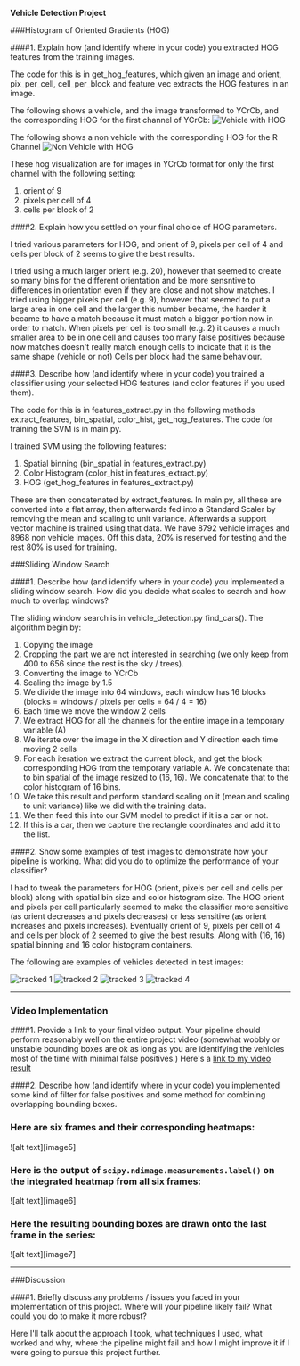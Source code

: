 **Vehicle Detection Project**

###Histogram of Oriented Gradients (HOG)

####1. Explain how (and identify where in your code) you extracted HOG features from the training images.

The code for this is in get_hog_features, which given an image and orient, pix_per_cell, cell_per_block and feature_vec extracts the HOG features in an image.

The following shows a vehicle, and the image transformed to YCrCb, and the corresponding HOG for the first channel of YCrCb:
![Vehicle with HOG](output_images/vehicle_with_hog.png)

The following shows a non vehicle with the corresponding HOG for the R Channel
![Non Vehicle with HOG](output_images/nonvehicle_with_hog.png)

These hog visualization are for images in YCrCb format for only the first channel with the following setting:

1. orient of 9
2. pixels per cell of 4
3. cells per block of 2


####2. Explain how you settled on your final choice of HOG parameters.

I tried various parameters for HOG, and orient of 9, pixels per cell of 4 and cells per block of 2 seems to give the best results.

I tried using a much larger orient (e.g. 20), however that seemed to create so many bins for the different orientation and be more sensntive to differences in orientation even if they are close and not show matches.
I tried using bigger pixels per cell (e.g. 9), however that seemed to put a large area in one cell and the larger this number became, the harder it became to have a match because it must match a bigger portion now in order to match.
When pixels per cell is too small (e.g. 2) it causes a much smaller area to be in one cell and causes too many false positives because now matches doesn't really match enough cells to indicate that it is the same shape (vehicle or not)
Cells per block had the same behaviour.

####3. Describe how (and identify where in your code) you trained a classifier using your selected HOG features (and color features if you used them).

The code for this is in features_extract.py in the following methods extract_features, bin_spatial, color_hist, get_hog_features.
The code for training the SVM is in main.py.

I trained SVM using the following features:

1. Spatial binning (bin_spatial in features_extract.py)
2. Color Histogram (color_hist in features_extract.py)
3. HOG (get_hog_features in features_extract.py)

These are then concatenated by extract_features.
In main.py, all these are converted into a flat array, then afterwards fed into a Standard Scaler by removing the mean and scaling to unit variance.
Afterwards a support vector machine is trained using that data.
We have 8792 vehicle images and 8968 non vehicle images.
Off this data, 20% is reserved for testing and the rest 80% is used for training.


###Sliding Window Search

####1. Describe how (and identify where in your code) you implemented a sliding window search.  How did you decide what scales to search and how much to overlap windows?

The sliding window search is in vehicle_detection.py find_cars().
The algorithm begin by:

1. Copying the image
2. Cropping the part we are not interested in searching (we only keep from 400 to 656 since the rest is the sky / trees).
3. Converting the image to YCrCb
4. Scaling the image by 1.5
5. We divide the image into 64 windows, each window has 16 blocks (blocks = windows / pixels per cells = 64 / 4 = 16)
6. Each time we move the window 2 cells
7. We extract HOG for all the channels for the entire image in a temporary variable (A)
8. We iterate over the image in the X direction and Y direction each time moving 2 cells
9. For each iteration we extract the current block, and get the block corresponding HOG from the temporary variable A. We concatenate that to bin spatial of the image resized to (16, 16). We concatenate that to the color histogram of 16 bins.
10. We take this result and perform standard scaling on it (mean and scaling to unit variance) like we did with the training data.
11. We then feed this into our SVM model to predict if it is a car or not.
12. If this is a car, then we capture the rectangle coordinates and add it to the list.

####2. Show some examples of test images to demonstrate how your pipeline is working.  What did you do to optimize the performance of your classifier?

I had to tweak the parameters for HOG (orient, pixels per cell and cells per block) along with spatial bin size and color histogram size.
The HOG orient and pixels per cell particularly seemed to make the classifier more sensitive (as orient decreases and pixels decreases) or less sensitive (as orient increases and pixels increases).
Eventually orient of 9, pixels per cell of 4 and cells per block of 2 seemed to give the best results. Along with (16, 16) spatial binning and 16 color histogram containers.

The following are examples of vehicles detected in test images:

![tracked 1](output_images/tracked_1.png)
![tracked 2](output_images/tracked_2.png)
![tracked 3](output_images/tracked_3.png)
![tracked 4](output_images/tracked_4.png)

---

### Video Implementation

####1. Provide a link to your final video output.  Your pipeline should perform reasonably well on the entire project video (somewhat wobbly or unstable bounding boxes are ok as long as you are identifying the vehicles most of the time with minimal false positives.)
Here's a [link to my video result](https://youtu.be/hS5kO_Yvutc)


####2. Describe how (and identify where in your code) you implemented some kind of filter for false positives and some method for combining overlapping bounding boxes.



### Here are six frames and their corresponding heatmaps:

![alt text][image5]

### Here is the output of `scipy.ndimage.measurements.label()` on the integrated heatmap from all six frames:
![alt text][image6]

### Here the resulting bounding boxes are drawn onto the last frame in the series:
![alt text][image7]



---

###Discussion

####1. Briefly discuss any problems / issues you faced in your implementation of this project.  Where will your pipeline likely fail?  What could you do to make it more robust?

Here I'll talk about the approach I took, what techniques I used, what worked and why, where the pipeline might fail and how I might improve it if I were going to pursue this project further.  

